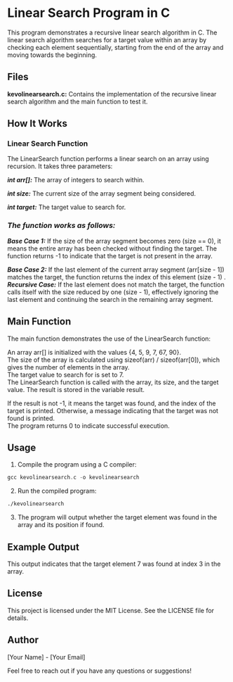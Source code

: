 # Linear Search Program in C

This program demonstrates a recursive linear search algorithm in C. The linear search algorithm searches for a target value within an array by checking each element sequentially, starting from the end of the array and moving towards the beginning.

## Files

**kevolinearsearch.c:** Contains the implementation of the recursive linear search algorithm and the main function to test it.

## How It Works

### Linear Search Function

The LinearSearch function performs a linear search on an array using recursion. It takes three parameters:

***int arr[]:*** The array of integers to search within.

***int size:*** The current size of the array segment being considered.

***int target:*** The target value to search for.

### *The function works as follows:*

***Base Case 1:*** If the size of the array segment becomes zero (size == 0), it means the entire array has been checked without finding the target. The function returns -1 to indicate that the target is not present in the array.

***Base Case 2:*** If the last element of the current array segment (arr[size - 1]) matches the target, the function returns the index of this element (size - 1)
.
***Recursive Case:*** If the last element does not match the target, the function calls itself with the size reduced by one (size - 1), effectively ignoring the last element and continuing the search in the remaining array segment.

## Main Function

The main function demonstrates the use of the LinearSearch function:

An array arr[] is initialized with the values {4, 5, 9, 7, 67, 90}.  
The size of the array is calculated using sizeof(arr) / sizeof(arr[0]), which gives the number of elements in the array.  
The target value to search for is set to 7.  
The LinearSearch function is called with the array, its size, and the target value. The result is stored in the variable result.

If the result is not -1, it means the target was found, and the index of the target is printed. Otherwise, a message indicating that the target was not found is printed.  
The program returns 0 to indicate successful execution.

## Usage  

1. Compile the program using a C compiler:

```c
gcc kevolinearsearch.c -o kevolinearsearch
```

2. Run the compiled program:

```bash
./kevolinearsearch
```

3. The program will output whether the target element was found in the array and its position if found.

## Example Output

This output indicates that the target element 7 was found at index 3 in the array.

## License

This project is licensed under the MIT License. See the LICENSE file for details.

## Author

[Your Name] - [Your Email]

Feel free to reach out if you have any questions or suggestions!
